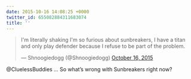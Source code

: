 ```yaml
---
date: 2015-10-16 14:08:25 +0000
twitter_id: 655082884311683074
title: ''
---
```


<blockquote class="twitter-tweet"><p lang="en" dir="ltr">I&#39;m literally shaking I&#39;m so furious about sunbreakers, I have a titan and only play defender because I refuse to be part of the problem.</p>&mdash; Shnoogiedogg (@Shnoogiedogg) <a href="https://twitter.com/Shnoogiedogg/status/655074775480553472?ref_src=twsrc%5Etfw">October 16, 2015</a></blockquote>
<script async src="https://platform.twitter.com/widgets.js" charset="utf-8"></script>

@CluelessBuddies … So what’s wrong with Sunbreakers right now?
